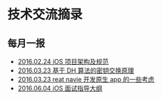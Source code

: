 # 技术交流摘录

## 每月一报

- [2016.02.24 iOS 项目架构及规范](Report/iOS_architecture_and_pattern.md)
- [2016.03.23 基于 DH 算法的密钥交换原理](Report/dh.md)
- [2016.03.23 reat navie 开发原生 app 的一些考虑](Report/rn.md)
- [2016.06.04 iOS 面试指导大纲](Report/ios_interview.md)



